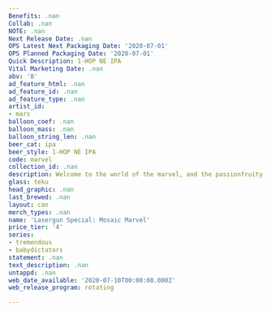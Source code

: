 ```yaml
---
Benefits: .nan
Collab: .nan
NOTE: .nan
Next Release Date: .nan
OPS Latest Next Packaging Date: '2020-07-01'
OPS Planned Packaging Date: '2020-07-01'
Quick Description: 1-HOP NE IPA
Vital Marketing Date: .nan
abv: '8'
ad_feature_html: .nan
ad_feature_id: .nan
ad_feature_type: .nan
artist_id:
- mars
balloon_coef: .nan
balloon_mass: .nan
balloon_string_len: .nan
beer_cat: ipa
beer_style: 1-HOP NE IPA
code: marvel
collection_id: .nan
description: Welcome to the world of the marvel, and the passionfruity tropical exploration of the world of pure mosaic hops, infused into East Coast IPA goodness.<par>Marvel was an experiment to create a single hop beer on a simple grain bill which was roughly 80% GP+PILS blend, and 20% two row, not including other adjuncts for haze, acidity balance, and mouthfeel (flaked oats and acidulated malts for these properties). This used mosaic hops only, but we are thinking about extending this series in the future to include other hops such as Sabro.<par> Lemon and peach gummies with over-ripe strawberry aroma. Near purple drink notes are prominent. Honey nut cheerios malt aroma. Yeast esters underline and melds with Mosaic’s fruit candy notes. Medium body, with fruit-cocktail flavors. Tangy fruitiness lingers with little to no bitterness.
glass: teku
head_graphic: .nan
last_brewed: .nan
layout: can
merch_types: .nan
name: 'Lasergun Special: Mosaic Marvel'
price_tier: '4'
series:
- tremendous
- babydictators
statement: .nan
text_description: .nan
untappd: .nan
web_date_available: '2020-07-10T00:00:00.000Z'
web_release_program: rotating

---
```

